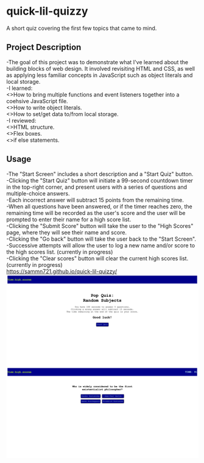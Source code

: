 # quick-lil-quizzy
A short quiz covering the first few topics that came to mind.

## Project Description
-The goal of this project was to demonstrate what I've learned about the building blocks of web design. It involved revisiting HTML and CSS, as well as applying less familiar concepts in JavaScript such as object literals and local storage.<br>
-I learned:<br>
<>How to bring multiple functions and event listeners together into a coehsive JavaScript file.<br>
<>How to write object literals.<br>
<>How to set/get data to/from local storage.<br>
-I reviewed:<br>
<>HTML structure.<br>
<>Flex boxes.<br>
<>if else statements.<br>

## Usage
-The "Start Screen" includes a short description and a "Start Quiz" button.<br>
-Clicking the "Start Quiz" button will initiate a 99-second countdown timer in the top-right corner, and present users with a series of questions and multiple-choice answers.<br>
-Each incorrect answer will subtract 15 points from the remaining time.<br>
-When all questions have been answered, or if the timer reaches zero, the remaining time will be recorded as the user's score and the user will be prompted to enter their name for a high score list.<br>
-Clicking the "Submit Score" button will take the user to the "High Scores" page, where they will see their name and score.<br>
-Clicking the "Go back" button will take the user back to the "Start Screen".<br>
-Successive attempts will allow the user to log a new name and/or score to the high scores list. (currently in progress)<br>
-Clicking the "Clear scores" button will clear the current high scores list. (currently in progress)<br>
https://sammn721.github.io/quick-lil-quizzy/<br>
![alt text](assets/popquizstart.png)
![alt text](assets/popquizquest.png)